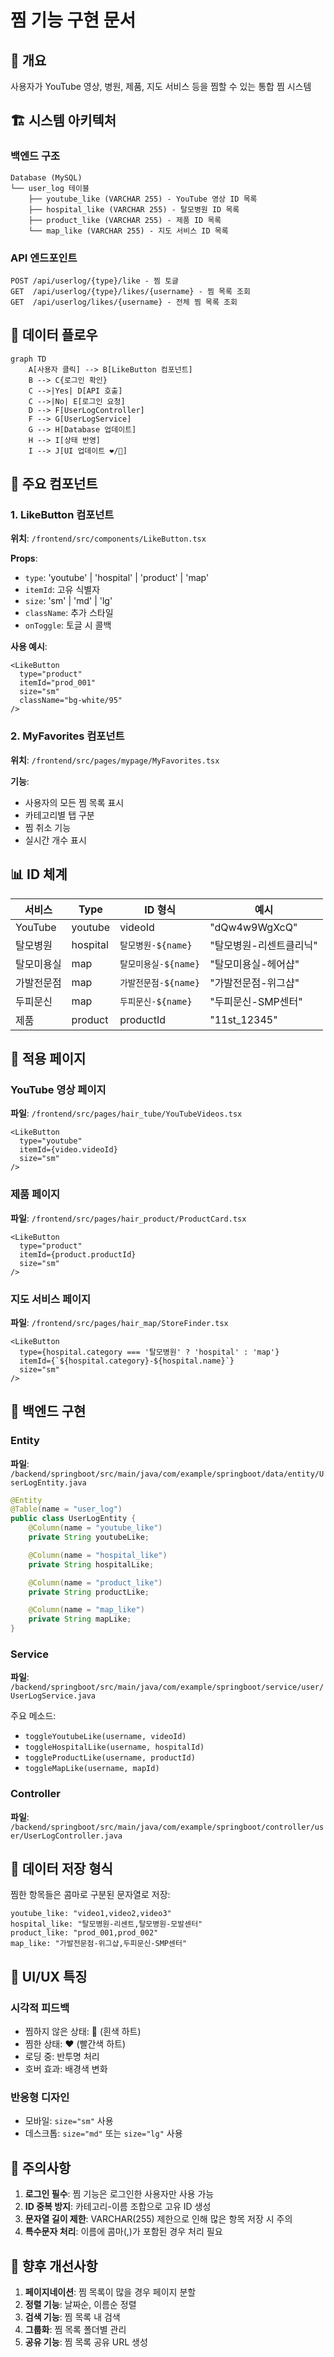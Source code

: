 # 찜 기능 구현 문서

## 📌 개요
사용자가 YouTube 영상, 병원, 제품, 지도 서비스 등을 찜할 수 있는 통합 찜 시스템

## 🏗️ 시스템 아키텍처

### 백엔드 구조
```
Database (MySQL)
└── user_log 테이블
    ├── youtube_like (VARCHAR 255) - YouTube 영상 ID 목록
    ├── hospital_like (VARCHAR 255) - 탈모병원 ID 목록
    ├── product_like (VARCHAR 255) - 제품 ID 목록
    └── map_like (VARCHAR 255) - 지도 서비스 ID 목록
```

### API 엔드포인트
```
POST /api/userlog/{type}/like - 찜 토글
GET  /api/userlog/{type}/likes/{username} - 찜 목록 조회
GET  /api/userlog/likes/{username} - 전체 찜 목록 조회
```

## 🔄 데이터 플로우

```mermaid
graph TD
    A[사용자 클릭] --> B[LikeButton 컴포넌트]
    B --> C{로그인 확인}
    C -->|Yes| D[API 호출]
    C -->|No| E[로그인 요청]
    D --> F[UserLogController]
    F --> G[UserLogService]
    G --> H[Database 업데이트]
    H --> I[상태 반영]
    I --> J[UI 업데이트 ❤️/🤍]
```

## 🧩 주요 컴포넌트

### 1. LikeButton 컴포넌트
**위치**: `/frontend/src/components/LikeButton.tsx`

**Props**:
- `type`: 'youtube' | 'hospital' | 'product' | 'map'
- `itemId`: 고유 식별자
- `size`: 'sm' | 'md' | 'lg'
- `className`: 추가 스타일
- `onToggle`: 토글 시 콜백

**사용 예시**:
```tsx
<LikeButton
  type="product"
  itemId="prod_001"
  size="sm"
  className="bg-white/95"
/>
```

### 2. MyFavorites 컴포넌트
**위치**: `/frontend/src/pages/mypage/MyFavorites.tsx`

**기능**:
- 사용자의 모든 찜 목록 표시
- 카테고리별 탭 구분
- 찜 취소 기능
- 실시간 개수 표시

## 📊 ID 체계

| 서비스 | Type | ID 형식 | 예시 |
|--------|------|---------|------|
| YouTube | youtube | videoId | "dQw4w9WgXcQ" |
| 탈모병원 | hospital | `탈모병원-${name}` | "탈모병원-리센트클리닉" |
| 탈모미용실 | map | `탈모미용실-${name}` | "탈모미용실-헤어샵" |
| 가발전문점 | map | `가발전문점-${name}` | "가발전문점-위그샵" |
| 두피문신 | map | `두피문신-${name}` | "두피문신-SMP센터" |
| 제품 | product | productId | "11st_12345" |

## 🎯 적용 페이지

### YouTube 영상 페이지
**파일**: `/frontend/src/pages/hair_tube/YouTubeVideos.tsx`
```tsx
<LikeButton
  type="youtube"
  itemId={video.videoId}
  size="sm"
/>
```

### 제품 페이지
**파일**: `/frontend/src/pages/hair_product/ProductCard.tsx`
```tsx
<LikeButton
  type="product"
  itemId={product.productId}
  size="sm"
/>
```

### 지도 서비스 페이지
**파일**: `/frontend/src/pages/hair_map/StoreFinder.tsx`
```tsx
<LikeButton
  type={hospital.category === '탈모병원' ? 'hospital' : 'map'}
  itemId={`${hospital.category}-${hospital.name}`}
  size="sm"
/>
```

## 🔧 백엔드 구현

### Entity
**파일**: `/backend/springboot/src/main/java/com/example/springboot/data/entity/UserLogEntity.java`
```java
@Entity
@Table(name = "user_log")
public class UserLogEntity {
    @Column(name = "youtube_like")
    private String youtubeLike;

    @Column(name = "hospital_like")
    private String hospitalLike;

    @Column(name = "product_like")
    private String productLike;

    @Column(name = "map_like")
    private String mapLike;
}
```

### Service
**파일**: `/backend/springboot/src/main/java/com/example/springboot/service/user/UserLogService.java`

주요 메소드:
- `toggleYoutubeLike(username, videoId)`
- `toggleHospitalLike(username, hospitalId)`
- `toggleProductLike(username, productId)`
- `toggleMapLike(username, mapId)`

### Controller
**파일**: `/backend/springboot/src/main/java/com/example/springboot/controller/user/UserLogController.java`

## 💾 데이터 저장 형식

찜한 항목들은 콤마로 구분된 문자열로 저장:
```
youtube_like: "video1,video2,video3"
hospital_like: "탈모병원-리센트,탈모병원-모발센터"
product_like: "prod_001,prod_002"
map_like: "가발전문점-위그샵,두피문신-SMP센터"
```

## 🎨 UI/UX 특징

### 시각적 피드백
- 찜하지 않은 상태: 🤍 (흰색 하트)
- 찜한 상태: ❤️ (빨간색 하트)
- 로딩 중: 반투명 처리
- 호버 효과: 배경색 변화

### 반응형 디자인
- 모바일: `size="sm"` 사용
- 데스크톱: `size="md"` 또는 `size="lg"` 사용

## 📝 주의사항

1. **로그인 필수**: 찜 기능은 로그인한 사용자만 사용 가능
2. **ID 중복 방지**: 카테고리-이름 조합으로 고유 ID 생성
3. **문자열 길이 제한**: VARCHAR(255) 제한으로 인해 많은 항목 저장 시 주의
4. **특수문자 처리**: 이름에 콤마(,)가 포함된 경우 처리 필요

## 🚀 향후 개선사항

1. **페이지네이션**: 찜 목록이 많을 경우 페이지 분할
2. **정렬 기능**: 날짜순, 이름순 정렬
3. **검색 기능**: 찜 목록 내 검색
4. **그룹화**: 찜 목록 폴더별 관리
5. **공유 기능**: 찜 목록 공유 URL 생성